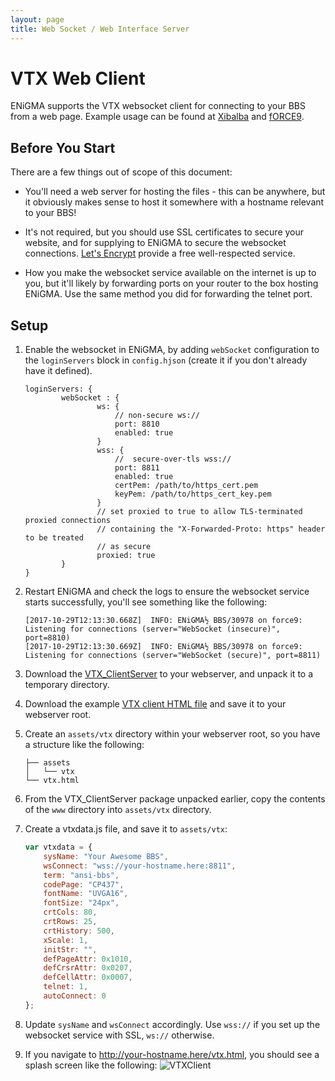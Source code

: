 ```yaml
---
layout: page
title: Web Socket / Web Interface Server
---
```

# VTX Web Client
ENiGMA supports the VTX websocket client for connecting to your BBS from a web page. Example usage can be found at 
[Xibalba](https://l33t.codes/vtx/xibalba.html) and [fORCE9](https://bbs.force9.org/vtx/force9.html).

## Before You Start

There are a few things out of scope of this document:

 - You'll need a web server for hosting the files - this can be anywhere, but it obviously makes sense to host it 
 somewhere with a hostname relevant to your BBS!

 - It's not required, but you should use SSL certificates to secure your website, and for supplying to ENiGMA to 
 secure the websocket connections. [Let's Encrypt](https://letsencrypt.org/) provide a free well-respected service.
 
 - How you make the websocket service available on the internet is up to you, but it'll likely by forwarding ports on 
 your router to the box hosting ENiGMA. Use the same method you did for forwarding the telnet port. 
 
## Setup

1. Enable the websocket in ENiGMA, by adding `webSocket` configuration to the `loginServers` block in `config.hjson` (create it if you
don't already have it defined). 

    ````hjson
    loginServers: {
            webSocket : {
                    ws: {
                        // non-secure ws://
                        port: 8810
                        enabled: true
                    }
                    wss: {
                        //  secure-over-tls wss://
                        port: 8811
                        enabled: true
                        certPem: /path/to/https_cert.pem
                        keyPem: /path/to/https_cert_key.pem
                    }
                    // set proxied to true to allow TLS-terminated proxied connections
                    // containing the "X-Forwarded-Proto: https" header to be treated
                    // as secure
                    proxied: true
            }
    }
    ````

2. Restart ENiGMA and check the logs to ensure the websocket service starts successfully, you'll see something like the 
following:

    ````
    [2017-10-29T12:13:30.668Z]  INFO: ENiGMA½ BBS/30978 on force9: Listening for connections (server="WebSocket (insecure)", port=8810)
    [2017-10-29T12:13:30.669Z]  INFO: ENiGMA½ BBS/30978 on force9: Listening for connections (server="WebSocket (secure)", port=8811)
    ````
                
3. Download the [VTX_ClientServer](https://github.com/codewar65/VTX_ClientServer/archive/master.zip) to your
webserver, and unpack it to a temporary directory. 

4. Download the example [VTX client HTML file](/misc/vtx/vtx.html) and save it to your webserver root.

5. Create an `assets/vtx` directory within your webserver root, so you have a structure like the following:

    ````text
    ├── assets
    │   └── vtx
    └── vtx.html
    ````

6. From the VTX_ClientServer package unpacked earlier, copy the contents of the `www` directory into `assets/vtx` directory.

7. Create a vtxdata.js file, and save it to `assets/vtx`:

    ````javascript
    var vtxdata = {
        sysName: "Your Awesome BBS",
        wsConnect: "wss://your-hostname.here:8811",
        term: "ansi-bbs",
        codePage: "CP437",
        fontName: "UVGA16",
        fontSize: "24px",
        crtCols: 80,
        crtRows: 25,
        crtHistory: 500,
        xScale: 1,
        initStr: "",
        defPageAttr: 0x1010,
        defCrsrAttr: 0x0207,
        defCellAttr: 0x0007,
        telnet: 1,
        autoConnect: 0
    };
    ````

8. Update `sysName` and `wsConnect` accordingly. Use `wss://` if you set up the websocket service with SSL, `ws://` 
otherwise.
    
9. If you navigate to http://your-hostname.here/vtx.html, you should see a splash screen like the following:
    ![VTXClient](../assets/images/vtxclient.png "VTXClient")

 

